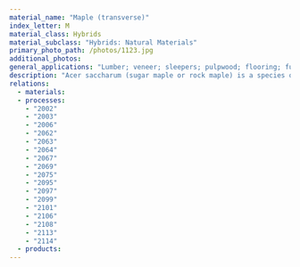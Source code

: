 ```yaml
---
material_name: "Maple (transverse)"
index_letter: M
material_class: Hybrids
material_subclass: "Hybrids: Natural Materials"
primary_photo_path: /photos/1123.jpg
additional_photos:
general_applications: "Lumber; veneer; sleepers; pulpwood; flooring; furniture; boxes; pallets & crates; shoe lasts; handles; woodenware; novelties; spools & bobbins."
description: "Acer saccharum (sugar maple or rock maple) is a species of maple native to the hardwood forests of eastern Canada, from Nova Scotia west through Quebec and southern Ontario to southeastern Manitoba around Lake of the Woods, and the northern parts of the Central and eastern United States, from Minnesota eastward to the highlands of the eastern states. Sugar maple is best known for its bright fall foliage and for being the primary source of maple syrup."
relations:
  - materials:
  - processes:
    - "2002"
    - "2003"
    - "2006"
    - "2062"
    - "2063"
    - "2064"
    - "2067"
    - "2069"
    - "2075"
    - "2095"
    - "2097"
    - "2099"
    - "2101"
    - "2106"
    - "2108"
    - "2113"
    - "2114"
  - products:
---
```

